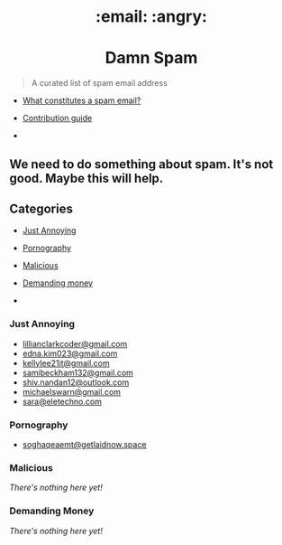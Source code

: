 <h1 align="center">:email: :angry:</h1>
<h1 align="center">Damn Spam</h1>

> A curated list of spam email address

- [What constitutes a spam email?](spam.md)
- [Contribution guide](contributing.md)

-
We need to do something about spam. It's not good. Maybe this will help.
-

## Categories
- [Just Annoying](#just-annoying)
- [Pornography](#pornography)
- [Malicious](#malicious)
- [Demanding money](#demanind-money)

-

### Just Annoying
- [lillianclarkcoder@gmail.com](lillianclarkcoder@gmail.com)
- [edna.kim023@gmail.com](edna.kim023@gmail.com)
- [kellylee21it@gmail.com](kellylee21it@gmail.com)
- [samibeckham132@gmail.com](samibeckham132@gmail.com)
- [shiv.nandan12@outlook.com](shiv.nandan12@outlook.com)
- [michaelswarn@gmail.com](michaelswarn@gmail.com)
- [sara@eletechno.com](Sara@eletechno.com)

### Pornography
- [soghaqeaemt@getlaidnow.space](soghaqeaemt@getlaidnow.space)

### Malicious
*There's nothing here yet!*

### Demanding Money
*There's nothing here yet!*

